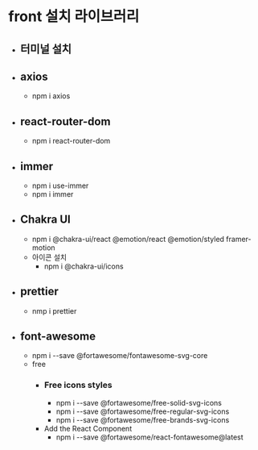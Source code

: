 # front 설치 라이브러리
* ## 터미널 설치
* ## axios
  * npm i axios 
* ## react-router-dom
  * npm i react-router-dom
* ## immer 
  * npm i use-immer
  * npm i immer
* ## Chakra UI 
  * npm i @chakra-ui/react @emotion/react @emotion/styled framer-motion
  * 아이콘 설치
    * npm i @chakra-ui/icons
* ## prettier
  * nmp i prettier
* ## font-awesome
  * npm i --save @fortawesome/fontawesome-svg-core
  * free
    * ### Free icons styles
      * npm i --save @fortawesome/free-solid-svg-icons
      * npm i --save @fortawesome/free-regular-svg-icons
      *  npm i --save @fortawesome/free-brands-svg-icons
    * Add the React Component
      * npm i --save @fortawesome/react-fontawesome@latest

